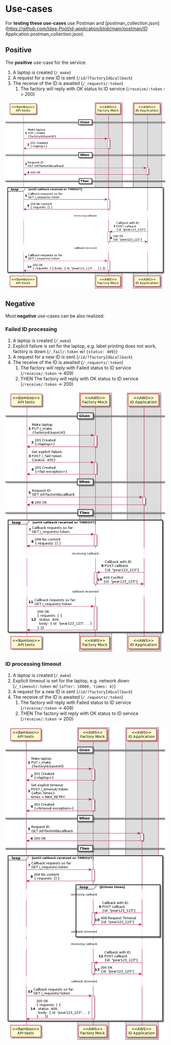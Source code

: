 # Use-cases

For **testing these use-cases** use Postman and [postman_collection.json](https://github.com/Idea-Pool/id-application/blob/main/postman/ID Application.postman_collection.json).

## Positive

The **positive** use-case for the service:

1. A laptop is created (`/_make`)
1. A request for a new ID is sent (`/id/?factoryId&callback`)
1. The receive of the ID is awaited (`/_requests/:token`)
    1. The factory will reply with OK status to ID service (`/receive/:token` -> 200)

![01-positive](https://github.com/Idea-Pool/id-application/blob/main/factory/uml/01-positive.png?raw=true)

## Negative

Most **negative** use-cases can be also realized:

### Failed ID processing

1. A laptop is created (`/_make`)
1. Explicit failure is set for the laptop, e.g. label printing does not work, factory is down (`/_fail/:token` w/ `{status: 409}`)
1. A request for a new ID is sent (`/id/?factoryId&callback`)
1. The receive of the ID is awaited (`/_requests/:token`)
    1. The factory will reply with Failed status to ID service (`/receive/:token` -> 409)
    1. THEN The factory will reply with OK status to ID service (`/receive/:token` -> 200)

![02-negative-fail](https://github.com/Idea-Pool/id-application/blob/main/factory/uml/02-negative-fail.png?raw=true)

### ID processing timeout

1. A laptop is created (`/_make`)
1. Explicit timeout is set for the laptop, e.g. network down (`/_timeout/:token` w/ `{after: 10000, times: 4}`)
1. A request for a new ID is sent (`/id/?factoryId&callback`)
1. The receive of the ID is awaited (`/_requests/:token`)
    1. The factory will reply with Failed status to ID service (`/receive/:token` -> 408)
    1. THEN The factory will reply with OK status to ID service (`/receive/:token` -> 200)
    
![03-negative-timeout](https://github.com/Idea-Pool/id-application/blob/main/factory/uml/03-negative-timeout.png?raw=true)
